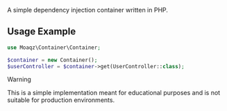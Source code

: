 A simple dependency injection container written in PHP.

## Usage Example

```php
use Moaqz\Container\Container;

$container = new Container();
$userController = $container->get(UserController::class);
```

> [!WARNING] 
> This is a simple implementation meant for educational purposes and is not suitable for production environments. 
